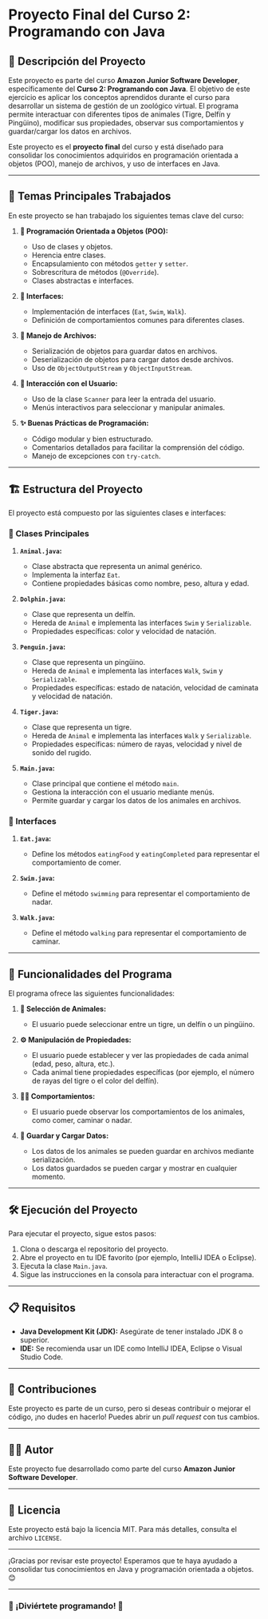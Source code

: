 # Proyecto Final del Curso 2: Programando con Java 

## 📝 Descripción del Proyecto

Este proyecto es parte del curso **Amazon Junior Software Developer**, específicamente del **Curso 2: Programando con Java**. El objetivo de este ejercicio es aplicar los conceptos aprendidos durante el curso para desarrollar un sistema de gestión de un zoológico virtual. El programa permite interactuar con diferentes tipos de animales (Tigre, Delfín y Pingüino), modificar sus propiedades, observar sus comportamientos y guardar/cargar los datos en archivos.

Este proyecto es el **proyecto final** del curso y está diseñado para consolidar los conocimientos adquiridos en programación orientada a objetos (POO), manejo de archivos, y uso de interfaces en Java.

---

## 🎯 Temas Principales Trabajados

En este proyecto se han trabajado los siguientes temas clave del curso:

1. **🧩 Programación Orientada a Objetos (POO):**
    - Uso de clases y objetos.
    - Herencia entre clases.
    - Encapsulamiento con métodos `getter` y `setter`.
    - Sobrescritura de métodos (`@Override`).
    - Clases abstractas e interfaces.

2. **🔌 Interfaces:**
    - Implementación de interfaces (`Eat`, `Swim`, `Walk`).
    - Definición de comportamientos comunes para diferentes clases.

3. **💾 Manejo de Archivos:**
    - Serialización de objetos para guardar datos en archivos.
    - Deserialización de objetos para cargar datos desde archivos.
    - Uso de `ObjectOutputStream` y `ObjectInputStream`.

4. **👤 Interacción con el Usuario:**
    - Uso de la clase `Scanner` para leer la entrada del usuario.
    - Menús interactivos para seleccionar y manipular animales.

5. **✨ Buenas Prácticas de Programación:**
    - Código modular y bien estructurado.
    - Comentarios detallados para facilitar la comprensión del código.
    - Manejo de excepciones con `try-catch`.

---

## 🏗️ Estructura del Proyecto

El proyecto está compuesto por las siguientes clases e interfaces:

### 🐾 Clases Principales

1. **`Animal.java`:**
    - Clase abstracta que representa un animal genérico.
    - Implementa la interfaz `Eat`.
    - Contiene propiedades básicas como nombre, peso, altura y edad.

2. **`Dolphin.java`:**
    - Clase que representa un delfín.
    - Hereda de `Animal` e implementa las interfaces `Swim` y `Serializable`.
    - Propiedades específicas: color y velocidad de natación.

3. **`Penguin.java`:**
    - Clase que representa un pingüino.
    - Hereda de `Animal` e implementa las interfaces `Walk`, `Swim` y `Serializable`.
    - Propiedades específicas: estado de natación, velocidad de caminata y velocidad de natación.

4. **`Tiger.java`:**
    - Clase que representa un tigre.
    - Hereda de `Animal` e implementa las interfaces `Walk` y `Serializable`.
    - Propiedades específicas: número de rayas, velocidad y nivel de sonido del rugido.

5. **`Main.java`:**
    - Clase principal que contiene el método `main`.
    - Gestiona la interacción con el usuario mediante menús.
    - Permite guardar y cargar los datos de los animales en archivos.

### 🔗 Interfaces

1. **`Eat.java`:**
    - Define los métodos `eatingFood` y `eatingCompleted` para representar el comportamiento de comer.

2. **`Swim.java`:**
    - Define el método `swimming` para representar el comportamiento de nadar.

3. **`Walk.java`:**
    - Define el método `walking` para representar el comportamiento de caminar.

---

## 🚀 Funcionalidades del Programa

El programa ofrece las siguientes funcionalidades:

1. **🦁 Selección de Animales:**
    - El usuario puede seleccionar entre un tigre, un delfín o un pingüino.

2. **⚙️ Manipulación de Propiedades:**
    - El usuario puede establecer y ver las propiedades de cada animal (edad, peso, altura, etc.).
    - Cada animal tiene propiedades específicas (por ejemplo, el número de rayas del tigre o el color del delfín).

3. **🏃‍♂️ Comportamientos:**
    - El usuario puede observar los comportamientos de los animales, como comer, caminar o nadar.

4. **💾 Guardar y Cargar Datos:**
    - Los datos de los animales se pueden guardar en archivos mediante serialización.
    - Los datos guardados se pueden cargar y mostrar en cualquier momento.

---

## 🛠️ Ejecución del Proyecto

Para ejecutar el proyecto, sigue estos pasos:

1. Clona o descarga el repositorio del proyecto.
2. Abre el proyecto en tu IDE favorito (por ejemplo, IntelliJ IDEA o Eclipse).
3. Ejecuta la clase `Main.java`.
4. Sigue las instrucciones en la consola para interactuar con el programa.

---

## 📋 Requisitos

- **Java Development Kit (JDK):** Asegúrate de tener instalado JDK 8 o superior.
- **IDE:** Se recomienda usar un IDE como IntelliJ IDEA, Eclipse o Visual Studio Code.

---

## 🤝 Contribuciones

Este proyecto es parte de un curso, pero si deseas contribuir o mejorar el código, ¡no dudes en hacerlo! Puedes abrir un *pull request* con tus cambios.

---

## 👨‍💻 Autor

Este proyecto fue desarrollado como parte del curso **Amazon Junior Software Developer**.

---

## 📜 Licencia

Este proyecto está bajo la licencia MIT. Para más detalles, consulta el archivo `LICENSE`.

---

¡Gracias por revisar este proyecto! Esperamos que te haya ayudado a consolidar tus conocimientos en Java y programación orientada a objetos. 😊

---

### 🌟 ¡Diviértete programando! 🌟
